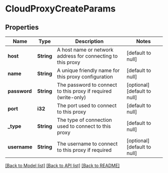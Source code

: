 # CloudProxyCreateParams

## Properties
Name | Type | Description | Notes
------------ | ------------- | ------------- | -------------
**host** | **String** | A host name or network address for connecting to this proxy | [default to null]
**name** | **String** | A unique friendly name for this proxy configuration | [default to null]
**password** | **String** | The password to connect to this proxy if required (write-only) | [optional] [default to null]
**port** | **i32** | The port used to connect to this proxy | [default to null]
**_type** | **String** | The type of connection used to connect to this proxy | [default to null]
**username** | **String** | The username to connect to this proxy if required | [optional] [default to null]

[[Back to Model list]](../README.md#documentation-for-models) [[Back to API list]](../README.md#documentation-for-api-endpoints) [[Back to README]](../README.md)


